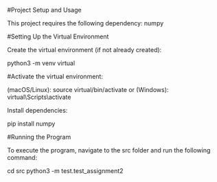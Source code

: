 #Project Setup and Usage

This project requires the following dependency: numpy

#Setting Up the Virtual Environment

Create the virtual environment (if not already created):

python3 -m venv virtual

#Activate the virtual environment:

(macOS/Linux): source virtual/bin/activate or (Windows): virtual\Scripts\activate

Install dependencies:

pip install numpy

#Running the Program

To execute the program, navigate to the src folder and run the following command:

cd src
python3 -m test.test_assignment2
